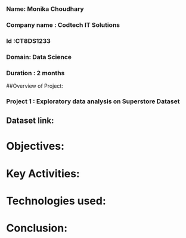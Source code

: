 ### Name: Monika Choudhary
### Company name : Codtech IT Solutions
### Id :CT8DS1233
### Domain: Data Science
### Duration : 2 months

##Overview of Project: 
### Project 1 : Exploratory data analysis on Superstore Dataset

## Dataset link:

# Objectives:

# Key Activities:

# Technologies used:

# Conclusion:
